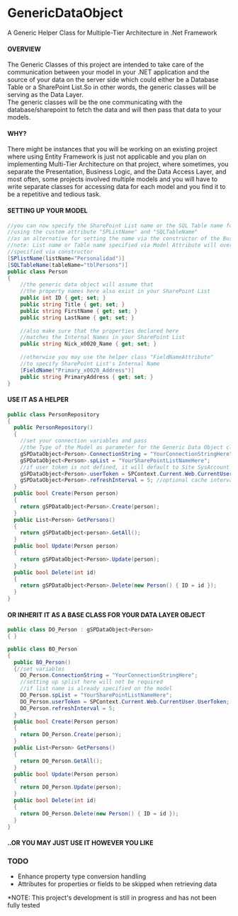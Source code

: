 # GenericDataObject
A Generic Helper Class for Multiple-Tier Architecture in .Net Framework<br/>

<h4>OVERVIEW</h4>

The Generic Classes of this project are intended to take care of the communication between your model in your .NET application and the source of your data on the server side which could either be a Database Table or a SharePoint List.So in other words, the generic classes will be serving as the Data Layer.<br/>
The generic classes will be the one communicating with the database/sharepoint to fetch the data and will then pass that data to your models.


<h4>WHY?</h4>

There might be instances that you will be working on an existing project where using Entity Framework is just not applicable and you plan on implementing Multi-Tier Architecture on that project, where sometimes, you separate the Presentation, Business Logic, and the Data Access Layer, and most often, some projects involved multiple models and you will have to write separate classes for accessing data for each model and you find it to be a repetitive and tedious task.


<h4>SETTING UP YOUR MODEL</h4>

```c#
//you can now specify the SharePoint List name or the SQL Table name for the model
//using the custom attribute "SPListName" and "SQLTableName"
//as an alternative for setting the name via the constructor of the Business Object
//note: List name or Table name specified via Model Attribute will override values
//specified via constructor
[SPlistName(listName="Personalidad")]
[SQLTableName(tableName="tblPersons")]
public class Person
{
    //the generic data object will assume that
    //the property names here also exist in your SharePoint List
    public int ID { get; set; }
    public string Title { get; set; }
    public string FirstName { get; set; }
    public string LastName { get; set; }
    
    //also make sure that the properties declared here 
    //matches the Internal Names in your SharePoint List
    public string Nick_x0020_Name { get; set; }
    
    //otherwise you may use the helper class "FieldNameAttribute"
    //to specify SharePoint List's Internal Name
    [FieldName("Primary_x0020_Address")]
    public string PrimaryAddress { get; set; }
}
```


<h4>USE IT AS A HELPER</h4>

```c#
public class PersonRepository
{
  public PersonRepository()
  {
    //set your connection variables and pass 
    //the Type of the Model as parameter for the Generic Data Object class
    gSPDataObject<Person>.ConnectionString = "YourConnectionStringHere"
    gSPDataObject<Person>.spList = "YourSharePointListNameHere";
    //if user token is not defined, it will default to Site SysAccount
    gSPDataObject<Person>.userToken = SPContext.Current.Web.CurrentUser.UserToken; 
    gSPDataObject<Person>.refreshInterval = 5; //optional cache interval in minutes
  }
  public bool Create(Person person)
  {
    return gSPDataObject<Person>.Create(person);
  }
  public List<Person> GetPersons()
  {
    return gSPDataObject<person>.GetAll();
  }
  public bool Update(Person person)
  {
    return gSPDataObject<Person>.Update(person);
  }
  public bool Delete(int id)
  {
    return gSPDataObject<Person>.Delete(new Person() { ID = id });
  }
}
```


<h4>OR INHERIT IT AS A BASE CLASS FOR YOUR DATA LAYER OBJECT</h4>

```c#
public class DO_Person : gSPDataObject<Person>
{ }

public class BO_Person
{
  public BO_Person()
  {//set variables
    DO_Person.ConnectionString = "YourConnectionStringHere";
    //setting up splist here will not be required 
    //if list name is already specified on the model
    DO_Person.spList = "YourSharePointListNameHere";
    DO_Person.userToken = SPContext.Current.Web.CurrentUser.UserToken;
    DO_Person.refreshInterval = 5;
  }
  public bool Create(Person person)
  {
    return DO_Person.Create(person);
  }
  public List<Person> GetPersons()
  {
    return DO_Person.GetAll();
  }
  public bool Update(Person person)
  {
    return DO_Person.Update(person);
  }
  public bool Delete(int id)
  {
    return DO_Person.Delete(new Person() { ID = id });
  }
}
```


<h4>..OR YOU MAY JUST USE IT HOWEVER YOU LIKE</h4>


<h3>TODO</h3>
<ul>
<li>Enhance property type conversion handling</li>
<li>Attributes for properties or fields to be skipped when retrieving data</li>
</ul>

*NOTE: This project's development is still in progress and has not been fully tested
